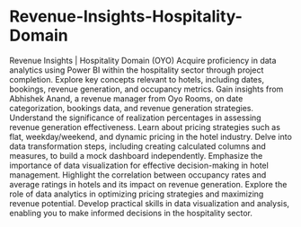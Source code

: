 # Revenue-Insights-Hospitality-Domain
Revenue Insights | Hospitality Domain (OYO)
Acquire proficiency in data analytics using Power BI within the hospitality sector through project completion.
Explore key concepts relevant to hotels, including dates, bookings, revenue generation, and occupancy metrics.
Gain insights from Abhishek Anand, a revenue manager from Oyo Rooms, on date categorization, bookings data, and revenue generation strategies.
Understand the significance of realization percentages in assessing revenue generation effectiveness.
Learn about pricing strategies such as flat, weekday/weekend, and dynamic pricing in the hotel industry.
Delve into data transformation steps, including creating calculated columns and measures, to build a mock dashboard independently.
Emphasize the importance of data visualization for effective decision-making in hotel management.
Highlight the correlation between occupancy rates and average ratings in hotels and its impact on revenue generation.
Explore the role of data analytics in optimizing pricing strategies and maximizing revenue potential.
Develop practical skills in data visualization and analysis, enabling you to make informed decisions in the hospitality sector.
